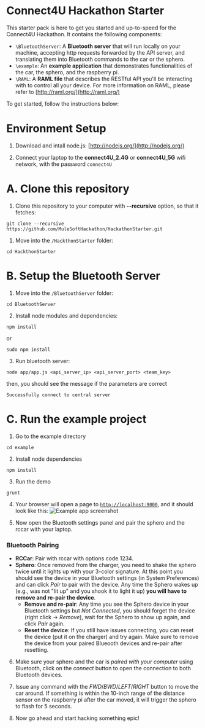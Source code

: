 Connect4U Hackathon Starter
================

This starter pack is here to get you started and up-to-speed for the Connect4U Hackathon.
It contains the following components:

- `\BluetoothServer`: A **Bluetooth server** that will run locally on your machine, accepting http requests forwarded by
the API server, and translating them into Bluetooth commands to the car or the sphero.
- `\example`: An **example application** that demonstrates functionalities of the car, the sphero,
and the raspberry pi.
- `\RAML`: A **RAML file** that describes the RESTful API you'll be interacting with to control all
your device. For more information on RAML, please refer to [http://raml.org/](http://raml.org/)

To get started, follow the instructions below:

Environment Setup
=================

1. Download and intall node.js: [http://nodejs.org/](http://nodejs.org/)

2. Connect your laptop to the **connect4U_2.4G** or **connect4U_5G** wifi network, with the password `connect4U`

A. Clone this repository
=======================

1. Clone this repository to your computer with **--recursive** option, so that it
  fetches:
  ```
  git clone --recursive https://github.com/MuleSoftHackathon/HackathonStarter.git
  ```

1. Move into the `/HackthonStarter` folder:
  ```
  cd HackthonStarter
  ```

B. Setup the Bluetooth Server
==================================

1. Move into the `/BluetoothServer` folder:
  ```
  cd BluetoothServer
  ```

2. Install node modules and dependencies:
  ```
  npm install
  ```
  or
  ```
  sudo npm install
  ```

3. Run bluetooth server:
  ```
  node app/app.js <api_server_ip> <api_server_port> <team_key>
  ```
  then, you should see the message if the parameters are correct
  ```
  Successfully connect to central server
  ```  

C. Run the example project
====================

1. Go to the example directory
  ```
  cd example
  ```

2. Install node dependencies
  ```
  npm install
  ```

3. Run the demo
  ```
  grunt
  ```

4. Your browser will open a page to [`http://localhost:9000`](http://localhost:9000),
  and it should look like this:
  ![Example app screenshot](http://imgur.com/lt7iAdr.png)

5. Now open the Bluetooth settings panel and pair the sphero and the rccar with
your laptop.
  ### Bluetooth Pairing

  * **RCCar**: Pair with rccar with options code 1234.
  * **Sphero**: Once removed from the charger, you need to shake the sphero twice until it lights up with your 3-color signature. At this point you should see the device in your Bluetooth settings (in System Preferences) and can click *Pair* to pair with the device. Any time the Sphero wakes up (e.g., was not "lit up" and you shook it to light it up) **you will have to remove and re-pair the device**.
    * **Remove and re-pair**: Any time you see the Sphero device in your Bluetooth settings but *Not Connected*, you should forget the device (right click -> *Remove*), wait for the Sphero to show up again, and click *Pair* again.
    * **Reset the device**: If you still have issues connecting, you can reset the device (put it on the charger) and try again. Make sure to remove the device from your paired Blueooth devices and re-pair after resetting.

6. Make sure your sphero and the car is *paired with your computer* using Bluetooth, click on the
*connect* button to open the connection to both Bluetooth devices.

7. Issue any command with the *FWD*/*BWD*/*LEFT*/*RIGHT* button to move the car around.
If something is within the 10-inch range of the distance sensor on the raspberry pi after the
car moved, it will trigger the sphero to flash for 5 seconds.

8. Now go ahead and start hacking something epic!
